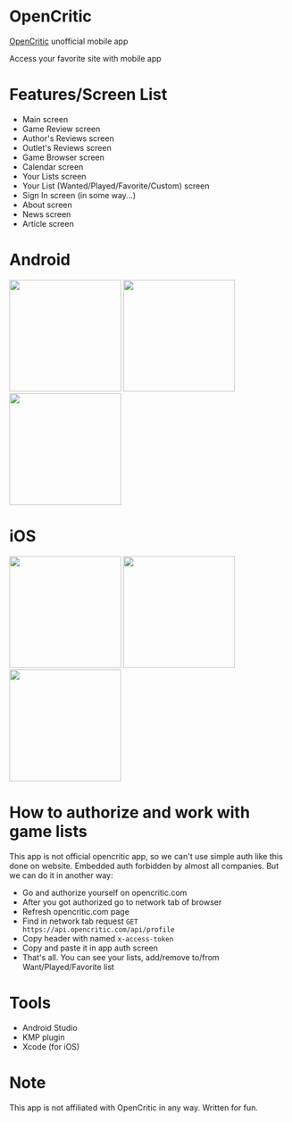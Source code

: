 # OpenCritic
[OpenCritic](https://opencritic.com/) unofficial mobile app

Access your favorite site with mobile app

# Features/Screen List

- Main screen
- Game Review screen
- Author's Reviews screen
- Outlet's Reviews screen
- Game Browser screen
- Calendar screen
- Your Lists screen
- Your List (Wanted/Played/Favorite/Custom) screen
- Sign In screen (in some way...)
- About screen
- News screen
- Article screen

# Android

<img src="https://github.com/MAX-POLKOVNIK/OpenCritic/assets/8066100/ec838d93-ae4c-433b-b979-23adcf7bd30c" width="200" />
<img src="https://github.com/MAX-POLKOVNIK/OpenCritic/assets/8066100/f6e5f4f9-ac99-4103-8442-ee4d544abd1d" width="200" />
<img src="https://github.com/MAX-POLKOVNIK/OpenCritic/assets/8066100/85fd3e47-407e-469e-af66-272b874e47a6" width="200" />

# iOS


<img src="https://github.com/MAX-POLKOVNIK/OpenCritic/assets/8066100/abd6e7aa-e202-4138-8516-37a043269f9f" width="200" />
<img src="https://github.com/MAX-POLKOVNIK/OpenCritic/assets/8066100/304c373d-20d7-4650-8d31-367890be6892" width="200" />
<img src="https://github.com/MAX-POLKOVNIK/OpenCritic/assets/8066100/b0d46b0b-87e5-45cf-a33b-4a6be819add6" width="200" />

# How to authorize and work with game lists
This app is not official opencritic app, so we can't use simple auth like this done on website.
Embedded auth forbidden by almost all companies. But we can do it in another way: 

- Go and authorize yourself on opencritic.com
- After you got authorized go to network tab of browser
- Refresh opencritic.com page
- Find in network tab request `GET https://api.opencritic.com/api/profile`
- Copy header with named `x-access-token`
- Copy and paste it in app auth screen
- That's all. You can see your lists, add/remove to/from Want/Played/Favorite list

# Tools
- Android Studio
- KMP plugin
- Xcode (for iOS)

# Note
This app is not affiliated with OpenCritic in any way.
Written for fun.
